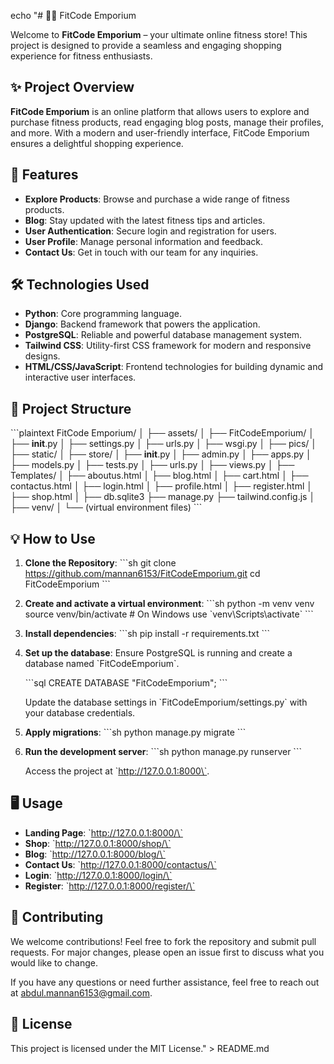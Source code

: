 echo "# 🏋️‍♂️ FitCode Emporium

Welcome to **FitCode Emporium** – your ultimate online fitness store! This project is designed to provide a seamless and engaging shopping experience for fitness enthusiasts.

## ✨ Project Overview

**FitCode Emporium** is an online platform that allows users to explore and purchase fitness products, read engaging blog posts, manage their profiles, and more. With a modern and user-friendly interface, FitCode Emporium ensures a delightful shopping experience.

## 🚀 Features

- **Explore Products**: Browse and purchase a wide range of fitness products.
- **Blog**: Stay updated with the latest fitness tips and articles.
- **User Authentication**: Secure login and registration for users.
- **User Profile**: Manage personal information and feedback.
- **Contact Us**: Get in touch with our team for any inquiries.

## 🛠️ Technologies Used

- **Python**: Core programming language.
- **Django**: Backend framework that powers the application.
- **PostgreSQL**: Reliable and powerful database management system.
- **Tailwind CSS**: Utility-first CSS framework for modern and responsive designs.
- **HTML/CSS/JavaScript**: Frontend technologies for building dynamic and interactive user interfaces.

## 📂 Project Structure

\`\`\`plaintext
FitCode Emporium/
│
├── assets/
│
├── FitCodeEmporium/
│   ├── __init__.py
│   ├── settings.py
│   ├── urls.py
│   ├── wsgi.py
│
├── pics/
│
├── static/
│
├── store/
│   ├── __init__.py
│   ├── admin.py
│   ├── apps.py
│   ├── models.py
│   ├── tests.py
│   ├── urls.py
│   ├── views.py
│
├── Templates/
│   ├── aboutus.html
│   ├── blog.html
│   ├── cart.html
│   ├── contactus.html
│   ├── login.html
│   ├── profile.html
│   ├── register.html
│   ├── shop.html
│
├── db.sqlite3
├── manage.py
├── tailwind.config.js
│
├── venv/
│   └── (virtual environment files)
\`\`\`

## 💡 How to Use

1. **Clone the Repository**:
   \`\`\`sh
   git clone https://github.com/mannan6153/FitCodeEmporium.git
   cd FitCodeEmporium
   \`\`\`

2. **Create and activate a virtual environment**:
   \`\`\`sh
   python -m venv venv
   source venv/bin/activate  # On Windows use \`venv\\Scripts\\activate\`
   \`\`\`

3. **Install dependencies**:
   \`\`\`sh
   pip install -r requirements.txt
   \`\`\`

4. **Set up the database**:
   Ensure PostgreSQL is running and create a database named \`FitCodeEmporium\`.

   \`\`\`sql
   CREATE DATABASE "FitCodeEmporium";
   \`\`\`

   Update the database settings in \`FitCodeEmporium/settings.py\` with your database credentials.

5. **Apply migrations**:
   \`\`\`sh
   python manage.py migrate
   \`\`\`

6. **Run the development server**:
   \`\`\`sh
   python manage.py runserver
   \`\`\`

   Access the project at \`http://127.0.0.1:8000\`.

## 🖥️ Usage

- **Landing Page**: \`http://127.0.0.1:8000/\`
- **Shop**: \`http://127.0.0.1:8000/shop/\`
- **Blog**: \`http://127.0.0.1:8000/blog/\`
- **Contact Us**: \`http://127.0.0.1:8000/contactus/\`
- **Login**: \`http://127.0.0.1:8000/login/\`
- **Register**: \`http://127.0.0.1:8000/register/\`

## 🤝 Contributing

We welcome contributions! Feel free to fork the repository and submit pull requests. For major changes, please open an issue first to discuss what you would like to change.

If you have any questions or need further assistance, feel free to reach out at [abdul.mannan6153@gmail.com](mailto:abdul.mannan6153@gmail.com).

## 📄 License

This project is licensed under the MIT License." > README.md
